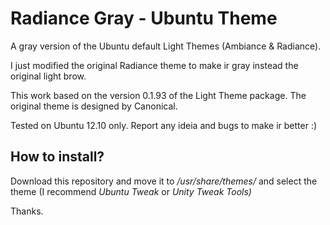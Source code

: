 Radiance Gray - Ubuntu Theme
====================

A gray version of the Ubuntu default Light Themes (Ambiance &amp; Radiance).

I just modified the original Radiance theme to make ir gray instead the original light brow.

This work based on the version 0.1.93 of the Light Theme package. The original theme is designed by Canonical.

Tested on Ubuntu 12.10 only. Report any ideia and bugs to make ir better :)

<h2>How to install?</h2>

<p>Download this repository and move it to <em>/usr/share/themes/</em> and select the theme (I recommend <em>Ubuntu Tweak</em> or <em>Unity Tweak Tools)</em></p>


Thanks.